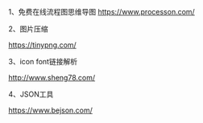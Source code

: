 1、免费在线流程图思维导图
https://www.processon.com/



2、图片压缩

https://tinypng.com/



3、icon font链接解析

http://www.sheng78.com/



4、JSON工具

https://www.bejson.com/